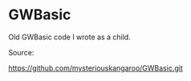 # GWBasic
Old GWBasic code I wrote as a child.

Source:

https://github.com/mysteriouskangaroo/GWBasic.git
